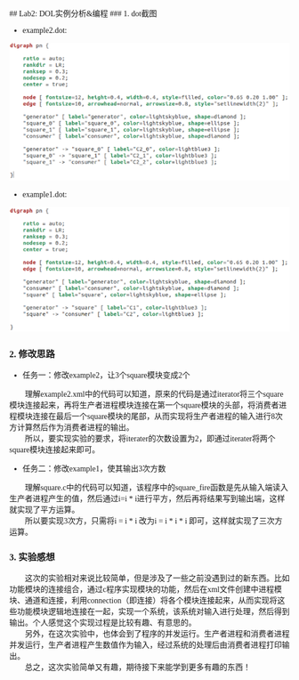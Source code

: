 <font face="微软雅黑">
## Lab2: DOL实例分析&编程
### 1. dot截图  

 - example2.dot:  
 
 ![](https://github.com/yxr123456/Resource/blob/master/lab2example2dot.png)  
  
 - example1.dot:  
 
 ![](https://github.com/yxr123456/Resource/blob/master/lab2example1dot.png)  

### 2. 修改思路    
  
   - 任务一：修改example2，让3个square模块变成2个  

&emsp;&emsp;理解example2.xml中的代码可以知道，原来的代码是通过iterator将三个square模块连接起来，再将生产者进程模块连接在第一个square模块的头部，将消费者进程模块连接在最后一个square模块的尾部，从而实现将生产者进程的输入进行8次方计算然后作为消费者进程的输出。  
&emsp;&emsp;所以，要实现实验的要求，将iterater的次数设置为2，即通过iterater将两个square模块连接起来即可。  

   - 任务二：修改example1，使其输出3次方数  
 
&emsp;&emsp;理解square.c中的代码可以知道，该程序中的square_fire函数是先从输入端读入生产者进程产生的值，然后通过i=i * i进行平方，然后再将结果写到输出端，这样就实现了平方运算。   
&emsp;&emsp;所以要实现3次方，只需将i = i * i 改为i = i * i * i 即可，这样就实现了三次方运算。    

### 3. 实验感想  

&emsp;&emsp;这次的实验相对来说比较简单，但是涉及了一些之前没遇到过的新东西。比如功能模块的连接组合，通过c程序实现模块的功能，然后在xml文件创建中进程模块、通道和连接，利用connection（即连接）将各个模块连接起来，从而实现将这些功能模块逻辑地连接在一起，实现一个系统，该系统对输入进行处理，然后得到输出。个人感觉这个实现过程是比较有趣、有意思的。  
&emsp;&emsp;另外，在这次实验中，也体会到了程序的并发运行。生产者进程和消费者进程并发运行，生产者进程产生数值作为输入，经过系统的处理后由消费者进程打印输出。  
&emsp;&emsp;总之，这次实验简单又有趣，期待接下来能学到更多有趣的东西！
</font>

